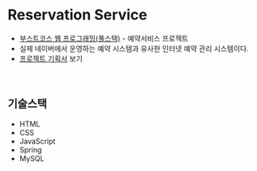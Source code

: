 # Reservation Service
- [부스트코스 웹 프로그래밍(풀스택)](https://www.boostcourse.org/web316/lecture/23922?isDesc=false) - 예약서비스 프로젝트
- 실제 네이버에서 운영하는 예약 시스템과 유사한 인터넷 예약 관리 시스템이다.
- [프로젝트 기획서](https://docs.google.com/presentation/d/1i2IC1yIH5ACFCvCH4EMVv_3Zw2oltRvHK94amyNEKbs/edit#slide=id.p5) 보기
<br><br><br>

## 기술스택
- HTML
- CSS
- JavaScript
- Spring
- MySQL
<br>

